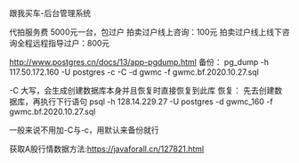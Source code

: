 跟我买车-后台管理系统

代拍服务费 5000元一台，包过户
拍卖过户线上咨询：100元
拍卖过户线上线下咨询全程远程指导过户：800元


http://www.postgres.cn/docs/13/app-pgdump.html
备份：
pg_dump -h 117.50.172.160 -U postgres -c -C -d gwmc -f gwmc.bf.2020.10.27.sql

-C 大写，会生成创建数据库本身并且恢复时直接恢复到此库
恢复：
先去创建数据库，再执行下行语句
psql -h 128.14.229.27 -U postgres -d gwmc_160 -f gwmc.bf.2020.10.27.sql

一般来说不用加-C与-c，用默认来备份就行

获取A股行情数据方法:https://javaforall.cn/127821.html
 